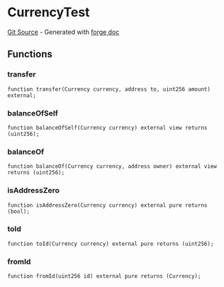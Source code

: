 # CurrencyTest
[Git Source](https://github.com/uniswap/v4-core/blob/d4185626c68e29de37023e453623d44cb9c12b51/src/test/CurrencyTest.sol) - Generated with [forge doc](https://book.getfoundry.sh/reference/forge/forge-doc)


## Functions
### transfer


```solidity
function transfer(Currency currency, address to, uint256 amount) external;
```

### balanceOfSelf


```solidity
function balanceOfSelf(Currency currency) external view returns (uint256);
```

### balanceOf


```solidity
function balanceOf(Currency currency, address owner) external view returns (uint256);
```

### isAddressZero


```solidity
function isAddressZero(Currency currency) external pure returns (bool);
```

### toId


```solidity
function toId(Currency currency) external pure returns (uint256);
```

### fromId


```solidity
function fromId(uint256 id) external pure returns (Currency);
```

